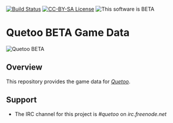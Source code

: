 [![Build Status](http://ci.quetoo.org/buildStatus/icon?job=Quetoo-Linux-x86_64)](http://ci.quetoo.org/job/Quetoo-Linux-x86_64/)
[![CC-BY-SA License](https://img.shields.io/badge/license-CC--BY--SA-brightgreen.svg)](LICENSE.md)
![This software is BETA](https://img.shields.io/badge/development_stage-BETA-yellowgreen.svg)

# Quetoo BETA Game Data

![Quetoo BETA](http://quetoo.org/files/15385369_1245001622212024_7988137002503923923_o.jpg)

## Overview

This repository provides the game data for [_Quetoo_](https://github.com/jdolan/quetoo).

## Support
 * The IRC channel for this project is *#quetoo* on *irc.freenode.net*
